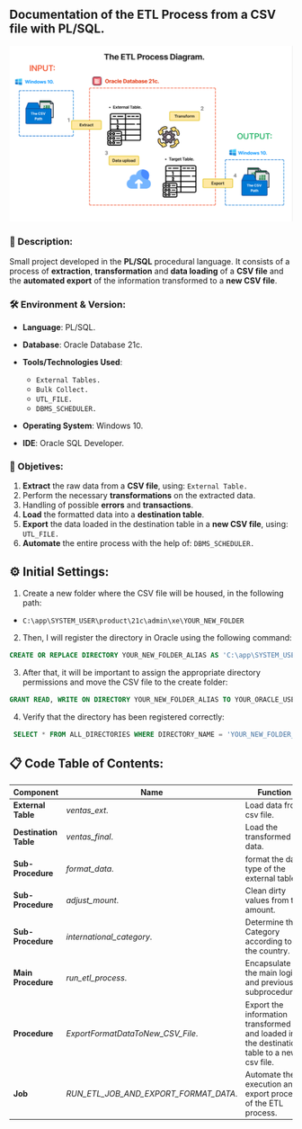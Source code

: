 ## Documentation of the ETL Process from a CSV file with PL/SQL.

![](ETL/Images/ETL_Process_Diagram_.png)

### 📝 Description:
Small project developed in the **PL/SQL** procedural language. It consists of a process of **extraction**, **transformation** and **data loading** of a **CSV file** and the **automated export** of the
information transformed to a **new CSV file**.

### 🛠️ Environment & Version:
- **Language**: PL/SQL.
- **Database**: Oracle Database 21c.
- **Tools/Technologies Used**:
  
  - `External Tables.`
  - `Bulk Collect.`
  - `UTL_FILE.`
  - `DBMS_SCHEDULER.`
    
- **Operating System**: Windows 10.
- **IDE**: Oracle SQL Developer.

### 🎯 Objetives:
1. **Extract** the raw data from a **CSV file**, using: `External Table.`
2. Perform the necessary **transformations** on the extracted data.
3. Handling of possible **errors** and **transactions**.
4. **Load** the formatted data into a **destination table**.
5. **Export** the data loaded in the destination table in a **new CSV file**, using: `UTL_FILE.`
6. **Automate** the entire process with the help of: `DBMS_SCHEDULER.`

## ⚙ Initial Settings:
1. Create a new folder where the CSV file will be housed, in the following path:
   
- `C:\app\SYSTEM_USER\product\21c\admin\xe\YOUR_NEW_FOLDER`

2. Then, I will register the directory in Oracle using the following command:
```sql
CREATE OR REPLACE DIRECTORY YOUR_NEW_FOLDER_ALIAS AS 'C:\app\SYSTEM_USER\product\21c\admin\xe\YOUR_NEW_FOLDER';
```
3. After that, it will be important to assign the appropriate directory permissions and move the CSV file to the create folder:
```sql
GRANT READ, WRITE ON DIRECTORY YOUR_NEW_FOLDER_ALIAS TO YOUR_ORACLE_USER;
```
4. Verify that the directory has been registered correctly:
```sql
 SELECT * FROM ALL_DIRECTORIES WHERE DIRECTORY_NAME = 'YOUR_NEW_FOLDER_ALIAS';
```
## 📋 Code Table of Contents:

| Component | Name | Function |
|----------|----------|----------|
| **External Table** | *ventas_ext*. | Load data from csv file. |
| **Destination Table** | *ventas_final*. | Load the transformed data. |
| **Sub-Procedure** | *format_data*. | format the data type of the external table. |
| **Sub-Procedure** | *adjust_mount*. | Clean dirty values ​​from the amount. |
| **Sub-Procedure** | *international_category*. | Determine the Category according to the country. |
| **Main Procedure** | *run_etl_process*. | Encapsulate the main logic and previous subprocedures. |
| **Procedure** | *ExportFormatDataToNew_CSV_File*. | Export the information transformed and loaded into the destination table to a new csv file. |
| **Job** | *RUN_ETL_JOB_AND_EXPORT_FORMAT_DATA*. | Automate the execution and export process of the ETL process. |





